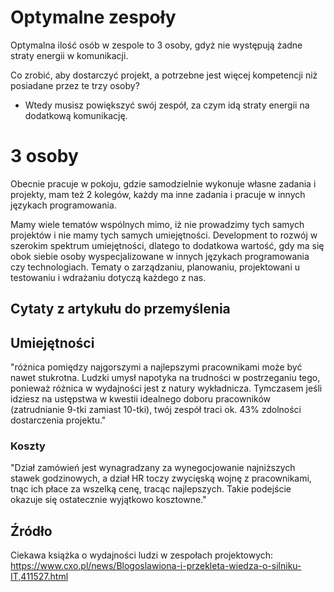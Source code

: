 # Optymalne zespoły
Optymalna ilość osób w zespole to 3 osoby, gdyż nie występują żadne straty energii w komunikacji. 

Co zrobić, aby dostarczyć projekt, a potrzebne jest więcej kompetencji niż posiadane przez te trzy osoby?
+ Wtedy musisz powiększyć swój zespół, za czym idą straty energii na dodatkową komunikację. 

# 3 osoby
Obecnie pracuje w pokoju, gdzie samodzielnie wykonuje własne zadania i projekty,
mam też 2 kolegów, każdy ma inne zadania i pracuje w innych językach programowania.

Mamy wiele tematów wspólnych mimo, iż nie prowadzimy tych samych projektów i nie mamy tych samych umiejętności.
Development to rozwój w szerokim spektrum umiejętności, dlatego to dodatkowa wartość, gdy ma się obok siebie osoby wyspecjalizowane w innych językach programowania czy technologiach.
Tematy o zarządzaniu, planowaniu, projektowani u testowaniu i wdrażaniu dotyczą każdego z nas.



## Cytaty z artykułu do przemyślenia
## Umiejętności
"różnica pomiędzy najgorszymi a najlepszymi pracownikami może być nawet stukrotna. Ludzki umysł napotyka na trudności w postrzeganiu tego, ponieważ różnica w wydajności jest z natury wykładnicza. Tymczasem jeśli idziesz na ustępstwa w kwestii idealnego doboru pracowników (zatrudnianie 9-tki zamiast 10-tki), twój zespół traci ok. 43% zdolności dostarczenia projektu."

### Koszty
"Dział zamówień jest wynagradzany za wynegocjowanie najniższych stawek godzinowych, a dział HR toczy zwycięską wojnę z pracownikami, tnąc ich płace za wszelką cenę, tracąc najlepszych. Takie podejście okazuje się ostatecznie wyjątkowo kosztowne."

## Źródło
Ciekawa książka o wydajności ludzi w zespołach projektowych:
https://www.cxo.pl/news/Blogoslawiona-i-przekleta-wiedza-o-silniku-IT,411527.html
